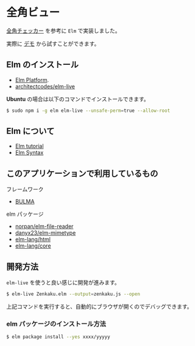 # 全角ビュー

[全角チェッカー](https://ao-system.net/doublecharcheck/) を参考に `Elm` で実装しました。

実際に [デモ](https://waddlaw.github.io/ZenkakuView/) から試すことができます。

## Elm のインストール

- [Elm Platform](http://elm-lang.org/install).
- [architectcodes/elm-live](https://github.com/architectcodes/elm-live)

**Ubuntu** の場合は以下のコマンドでインストールできます。

```sh
$ sudo npm i -g elm elm-live --unsafe-perm=true --allow-root
```

## Elm について

- [Elm tutorial](https://www.elm-tutorial.org/jp/)
- [Elm Syntax](http://elm-lang.org/docs/syntax)

## このアプリケーションで利用しているもの

フレームワーク

- [BULMA](https://bulma.io/)

elm パッケージ

- [norpan/elm-file-reader](http://package.elm-lang.org/packages/norpan/elm-file-reader/2.0.1/)
- [danyx23/elm-mimetype](http://package.elm-lang.org/packages/danyx23/elm-mimetype/4.0.0/)
- [elm-lang/html](http://package.elm-lang.org/packages/elm-lang/html/2.0.0/)
- [elm-lang/core](http://package.elm-lang.org/packages/elm-lang/core/5.1.1/)

## 開発方法

`elm-live` を使うと良い感じに開発が進みます。

```sh
$ elm-live Zenkaku.elm --output=zenkaku.js --open
```

上記コマンドを実行すると、自動的にブラウザが開くのでデバッグできます。

### elm パッケージのインストール方法

```sh
$ elm package install --yes xxxx/yyyyy
```